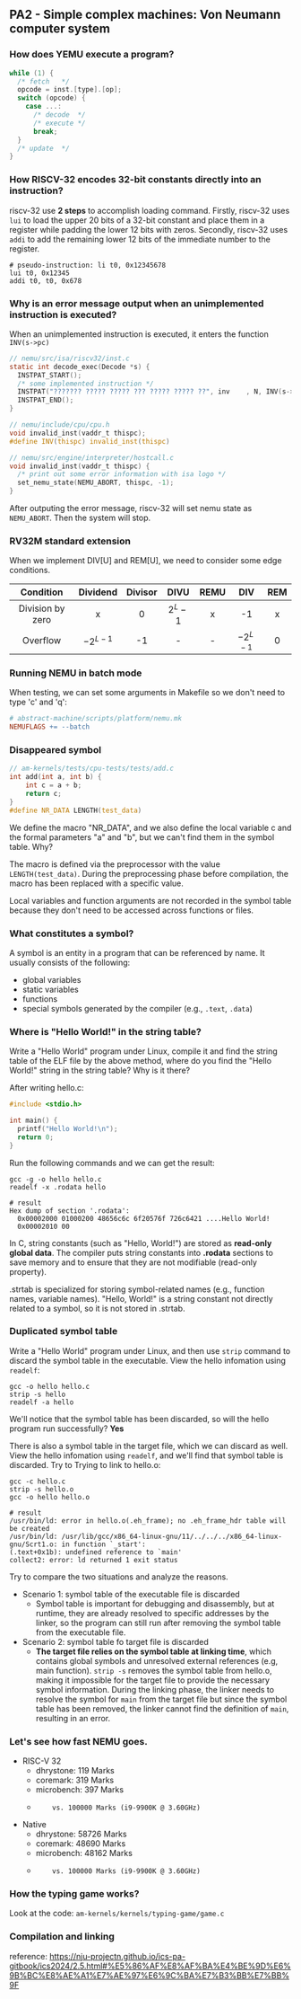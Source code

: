 ## PA2 - Simple complex machines: Von Neumann computer system

### How does YEMU execute a program?

```c
while (1) {
  /* fetch   */
  opcode = inst.[type].[op];
  switch (opcode) {
    case ...:
      /* decode  */
      /* execute */
      break;
  }
  /* update  */
}
```

### How RISCV-32 encodes 32-bit constants directly into an instruction?

riscv-32 use **2 steps** to accomplish loading command. Firstly, riscv-32 uses `lui` to load the upper 20 bits of a 32-bit constant and place them in a register while padding the lower 12 bits with zeros. Secondly, riscv-32 uses `addi` to add the remaining lower 12 bits of the immediate number to the register.

```assembly
# pseudo-instruction: li t0, 0x12345678
lui t0, 0x12345
addi t0, t0, 0x678
```

### Why is an error message output when an unimplemented instruction is executed?

When an unimplemented instruction is executed, it enters the function `INV(s->pc)`

```c
// nemu/src/isa/riscv32/inst.c
static int decode_exec(Decode *s) {
  INSTPAT_START();
  /* some implemented instruction */
  INSTPAT("??????? ????? ????? ??? ????? ????? ??", inv    , N, INV(s->pc));
  INSTPAT_END();
}

// nemu/include/cpu/cpu.h
void invalid_inst(vaddr_t thispc);
#define INV(thispc) invalid_inst(thispc)

// nemu/src/engine/interpreter/hostcall.c
void invalid_inst(vaddr_t thispc) {
  /* print out some error information with isa logo */
  set_nemu_state(NEMU_ABORT, thispc, -1);
}
```

After outputing the error message, riscv-32 will set nemu state as `NEMU_ABORT`. Then the system will stop.

### RV32M standard extension

When we implement DIV[U] and REM[U], we need to consider some edge conditions.

|    Condition    |  Dividend  | Divisor |    DIVU   | REMU |     DIV    | REM |
|:---------------:|:----------:|:-------:|:---------:|:----:|:----------:|:---:|
| Division by zero|      x     |     0   | $2^{L}-1$ |   x  |     -1     |  x  |
| Overflow        | $-2^{L-1}$ |    -1   |     -     |   -  | $-2^{L-1}$ |  0  |

### Running NEMU in batch mode

When testing, we can set some arguments in Makefile so we don't need to type 'c' and 'q':

```makefile
# abstract-machine/scripts/platform/nemu.mk
NEMUFLAGS += --batch
```

### Disappeared symbol

```c
// am-kernels/tests/cpu-tests/tests/add.c
int add(int a, int b) {
	int c = a + b;
	return c;
}
#define NR_DATA LENGTH(test_data)
```

We define the macro "NR_DATA", and we also define the local variable c and the formal parameters "a" and "b", but we can't find them in the symbol table. Why?

The macro is defined via the preprocessor with the value `LENGTH(test_data)`. During the preprocessing phase before compilation, the macro has been replaced with a specific value.

Local variables and function arguments are not recorded in the symbol table because they don't need to be accessed across functions or files.

### What constitutes a symbol?

A symbol is an entity in a program that can be referenced by name. It usually consists of the following:

* global variables
* static variables
* functions
* special symbols generated by the compiler (e.g., `.text`, `.data`)


### Where is "Hello World!" in the string table?

Write a "Hello World" program under Linux, compile it and find the string table of the ELF file by the above method, where do you find the "Hello World!" string in the string table? Why is it there?

After writing hello.c:

```c
#include <stdio.h>

int main() {
  printf("Hello World!\n");
  return 0;
}
```

Run the following commands and we can get the result:

```shell
gcc -g -o hello hello.c
readelf -x .rodata hello

# result
Hex dump of section '.rodata':
  0x00002000 01000200 48656c6c 6f20576f 726c6421 ....Hello World!
  0x00002010 00  
```

In C, string constants (such as "Hello, World!") are stored as **read-only global data**. The compiler puts string constants into **.rodata** sections to save memory and to ensure that they are not modifiable (read-only property). 

.strtab is specialized for storing symbol-related names (e.g., function names, variable names). "Hello, World!" is a string constant not directly related to a symbol, so it is not stored in .strtab.

### Duplicated symbol table

Write a "Hello World" program under Linux, and then use `strip` command to discard the symbol table in the executable. View the hello infomation using `readelf`:

```shell
gcc -o hello hello.c
strip -s hello
readelf -a hello
```

We'll notice that the symbol table has been discarded, so will the hello program run successfully? **Yes**

There is also a symbol table in the target file, which we can discard as well. View the hello infomation using `readelf`, and we'll find that symbol table is discarded. Try to Trying to link to hello.o:

```shell
gcc -c hello.c
strip -s hello.o
gcc -o hello hello.o

# result
/usr/bin/ld: error in hello.o(.eh_frame); no .eh_frame_hdr table will be created
/usr/bin/ld: /usr/lib/gcc/x86_64-linux-gnu/11/../../../x86_64-linux-gnu/Scrt1.o: in function `_start':
(.text+0x1b): undefined reference to `main'
collect2: error: ld returned 1 exit status
```

Try to compare the two situations and analyze the reasons.

* Scenario 1: symbol table of the executable file is discarded
  * Symbol table is important for debugging and disassembly, but at runtime, they are already resolved to specific addresses by the linker, so the program can still run after removing the symbol table from the executable file.
* Scenario 2: symbol table fo target file is discarded
  * **The target file relies on the symbol table at linking time**, which contains global symbols and unresolved external references (e.g, main function). `strip -s` removes the symbol table from hello.o, making it impossible for the target file to provide the necessary symbol information. During the linking phase, the linker needs to resolve the symbol for `main` from the target file but since the symbol table has been removed, the linker cannot find the definition of `main`, resulting in an error.

### Let's see how fast NEMU goes.

* RISC-V 32
  * dhrystone:     119 Marks
  * coremark:      319 Marks
  * microbench:    397 Marks
  *         vs. 100000 Marks (i9-9900K @ 3.60GHz)
* Native
  * dhrystone:   58726 Marks
  * coremark:    48690 Marks
  * microbench:  48162 Marks
  *         vs. 100000 Marks (i9-9900K @ 3.60GHz)

### How the typing game works?

Look at the code: `am-kernels/kernels/typing-game/game.c`

### Compilation and linking

<!-- todo: I need to answer these compulsory answer -->
reference: https://nju-projectn.github.io/ics-pa-gitbook/ics2024/2.5.html#%E5%86%AF%E8%AF%BA%E4%BE%9D%E6%9B%BC%E8%AE%A1%E7%AE%97%E6%9C%BA%E7%B3%BB%E7%BB%9F